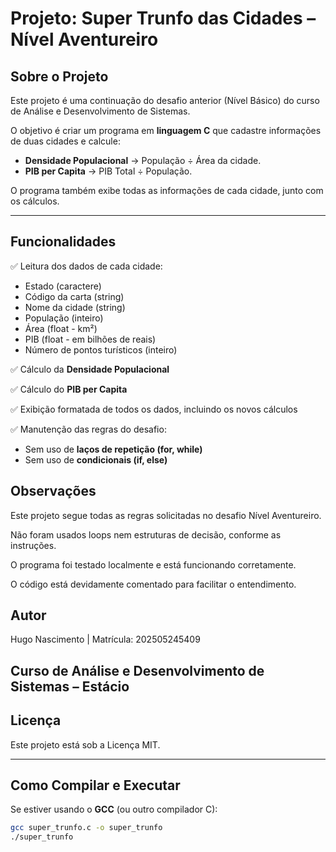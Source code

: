 # Projeto: Super Trunfo das Cidades – Nível Aventureiro

## Sobre o Projeto

Este projeto é uma continuação do desafio anterior (Nível Básico) do curso de Análise e Desenvolvimento de Sistemas.

O objetivo é criar um programa em **linguagem C** que cadastre informações de duas cidades e calcule:

- **Densidade Populacional** → População ÷ Área da cidade.
- **PIB per Capita** → PIB Total ÷ População.

O programa também exibe todas as informações de cada cidade, junto com os cálculos.

---

## Funcionalidades

✅ Leitura dos dados de cada cidade:  
- Estado (caractere)  
- Código da carta (string)  
- Nome da cidade (string)  
- População (inteiro)  
- Área (float - km²)  
- PIB (float - em bilhões de reais)  
- Número de pontos turísticos (inteiro)

✅ Cálculo da **Densidade Populacional**

✅ Cálculo do **PIB per Capita**

✅ Exibição formatada de todos os dados, incluindo os novos cálculos

✅ Manutenção das regras do desafio:  
- Sem uso de **laços de repetição (for, while)**  
- Sem uso de **condicionais (if, else)**

## Observações
Este projeto segue todas as regras solicitadas no desafio Nível Aventureiro.

Não foram usados loops nem estruturas de decisão, conforme as instruções.

O programa foi testado localmente e está funcionando corretamente.

O código está devidamente comentado para facilitar o entendimento.

## Autor
Hugo Nascimento | Matrícula: 202505245409
## Curso de Análise e Desenvolvimento de Sistemas – Estácio

## Licença
Este projeto está sob a Licença MIT.

---

## Como Compilar e Executar

Se estiver usando o **GCC** (ou outro compilador C):

```bash
gcc super_trunfo.c -o super_trunfo
./super_trunfo
